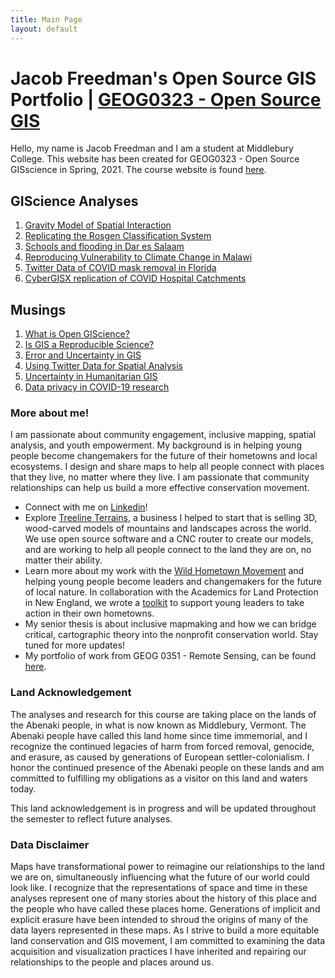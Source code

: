 ```yaml
---
title: Main Page
layout: default
---
```


# Jacob Freedman's Open Source GIS Portfolio | [GEOG0323 - Open Source GIS](https://gis4dev.github.io/)
Hello, my name is Jacob Freedman and I am a student at Middlebury College. This website has been created for GEOG0323 - Open Source GISscience in Spring, 2021.
The course website is found [here](https://gis4dev.github.io).

## GIScience Analyses

1. [Gravity Model of Spatial Interaction](gravity/gravity.md)
2. [Replicating the Rosgen Classification System](re-rosgen_report/HEGSRR-Replication-Report_publish.md)
3. [Schools and flooding in Dar es Salaam](daressalaam/report.md)
4. [Reproducing Vulnerability to Climate Change in Malawi](rp-malcomb-report/RP-Malcomb-Report.md)
5. [Twitter Data of COVID mask removal in Florida](re-dorian-report/florida_covid.md)
6. [CyberGISX replication of COVID Hospital Catchments](rp-kang-report/rp-kang-writeup.md)

## Musings

1. [What is Open GIScience?](musings/open-source.md)
2. [Is GIS a Reproducible Science?](musings/gis-as-reproducible-science.md)
3. [Error and Uncertainty in GIS](musings/error-and-uncertainty.md)
4. [Using Twitter Data for Spatial Analysis](musings/spatial-twitter-blog.md)
5. [Uncertainty in Humanitarian GIS](musings/uncertainty-humanitarian-gis.md)
6. [Data privacy in COVID-19 research](musings/spatial-covid-research.md)

### More about me!

I am passionate about community engagement, inclusive mapping, spatial analysis, and youth empowerment. My background is in helping young people become changemakers for the future of their hometowns and local ecosystems. I design and share maps to help all people connect with places that they live, no matter where they live. I am passionate that community relationships can help us build a more effective conservation movement. 

- Connect with me on [Linkedin](https://www.linkedin.com/in/jacob-freedman-124b41201/)!
- Explore [Treeline Terrains](https://www.treelineterrains.com/), a business I helped to start that is selling 3D, wood-carved models of mountains and landscapes across the world. We use open source software and a CNC router to create our models, and are working to help all people connect to the land they are on, no matter their ability.
- Learn more about my work with the [Wild Hometown Movement](http://www.wildhometown.org/) and helping young people become leaders and changemakers for the future of local nature. In collaboration with the Academics for Land Protection in New England, we wrote a [toolkit](https://www.wildlandsandwoodlands.org/toolkit-for-student-leaders) to support young leaders to take action in their own hometowns. 
- My senior thesis is about inclusive mapmaking and how we can bridge critical, cartographic theory into the nonprofit conservation world. Stay tuned for more updates!
- My portfolio of work from GEOG 0351 - Remote Sensing, can be found [here](https://sites.middlebury.edu/geog351jafreedman/).


### Land Acknowledgement
The analyses and research for this course are taking place on the lands of the Abenaki people, in what is now known as Middlebury, Vermont. The Abenaki people have called this land home since time immemorial, and I recognize the continued legacies of harm from forced removal, genocide, and erasure, as caused by generations of European settler-colonialism. I honor the continued presence of the Abenaki people on these lands and am committed to fulfilling my obligations as a visitor on this land and waters today.

This land acknowledgement is in progress and will be updated throughout the semester to reflect future analyses.


### Data Disclaimer
Maps have transformational power to reimagine our relationships to the land we are on, simultaneously influencing what the future of our world could look like. I recognize that the representations of space and time in these analyses represent one of many stories about the history of this place and the people who have called these places home. Generations of implicit and explicit erasure have been intended to shroud the origins of many of the data layers represented in these maps. As I strive to build a more equitable land conservation and GIS movement, I am committed to examining the data acquisition and visualization practices I have inherited and repairing our relationships to the people and places around us. 
